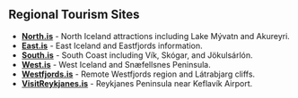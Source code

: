 ## Regional Tourism Sites

- **<a href="https://northiceland.is" target="_blank">North.is</a>** - North Iceland attractions including Lake Mývatn and Akureyri.
- **<a href="https://east.is" target="_blank">East.is</a>** - East Iceland and Eastfjords information.
- **<a href="https://south.is" target="_blank">South.is</a>** - South Coast including Vík, Skógar, and Jökulsárlón.
- **<a href="https://west.is" target="_blank">West.is</a>** - West Iceland and Snæfellsnes Peninsula.
- **<a href="https://westfjords.is" target="_blank">Westfjords.is</a>** - Remote Westfjords region and Látrabjarg cliffs.
- **<a href="https://visitreykjanes.is" target="_blank">VisitReykjanes.is</a>** - Reykjanes Peninsula near Keflavík Airport.